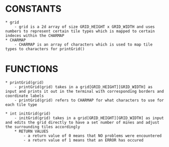 # CONSTANTS
    * grid
        - grid is a 2d array of size GRID_HEIGHT x GRID_WIDTH and uses numbers to represent certain tile types which is mapped to certain indeces within the CHARMAP
    * CHARMAP
        - CHARMAP is an array of characters which is used to map tile types to characters for printGrid() 
# FUNCTIONS
    * printGrid(grid) 
        - printGrid(grid) takes in a grid[GRID_HEIGHT][GRID_WIDTH] as input and prints it out in the terminal with corresponding borders and coordinate labels
        - printGrid(grid) refers to CHARMAP for what characters to use for each tile type

    * int initGrid(grid)
        - initGrid(grid) takes in a grid[GRID_HEIGHT][GRID_WIDTH] as input and edits the grid directly to have a set number of mines and adjust the surrounding tiles accordingly
        * RETURN VALUES
            - a return value of 0 means that NO problems were encountered
            - a return value of 1 means that an ERROR has occured 